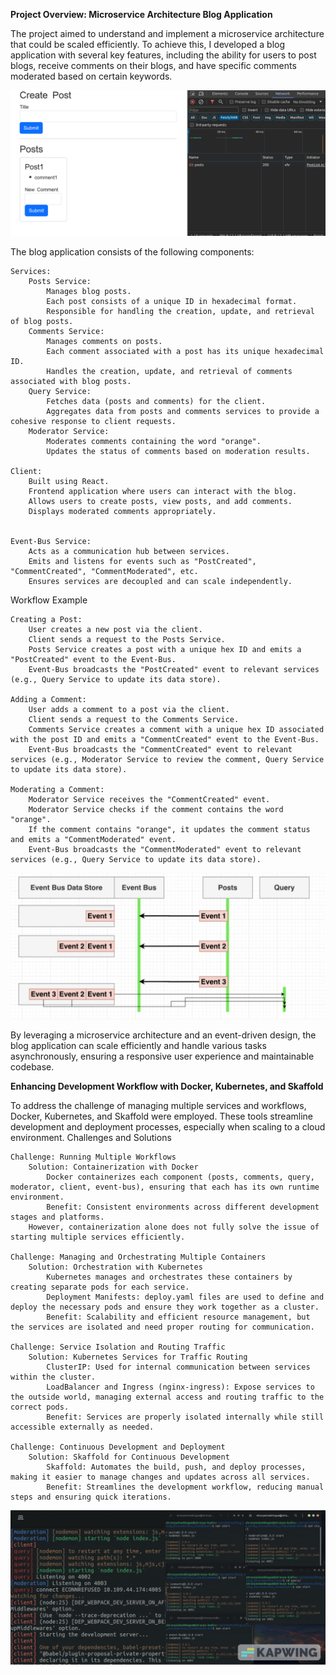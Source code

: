 **Project Overview: Microservice Architecture Blog Application**

The project aimed to understand and implement a microservice architecture that could be scaled efficiently. To achieve this, I developed a blog application with several key features, including the ability for users to post blogs, receive comments on their blogs, and have specific comments moderated based on certain keywords.

![Alt text](img/Working.png)

The blog application consists of the following components:

    Services:
        Posts Service:
            Manages blog posts.
            Each post consists of a unique ID in hexadecimal format.
            Responsible for handling the creation, update, and retrieval of blog posts.
        Comments Service:
            Manages comments on posts.
            Each comment associated with a post has its unique hexadecimal ID.
            Handles the creation, update, and retrieval of comments associated with blog posts.
        Query Service:
            Fetches data (posts and comments) for the client.
            Aggregates data from posts and comments services to provide a cohesive response to client requests.
        Moderator Service:
            Moderates comments containing the word "orange".
            Updates the status of comments based on moderation results.

    Client:
        Built using React.
        Frontend application where users can interact with the blog.
        Allows users to create posts, view posts, and add comments.
        Displays moderated comments appropriately.


    Event-Bus Service:
        Acts as a communication hub between services.
        Emits and listens for events such as "PostCreated", "CommentCreated", "CommentModerated", etc.
        Ensures services are decoupled and can scale independently.

Workflow Example

    Creating a Post:
        User creates a new post via the client.
        Client sends a request to the Posts Service.
        Posts Service creates a post with a unique hex ID and emits a "PostCreated" event to the Event-Bus.
        Event-Bus broadcasts the "PostCreated" event to relevant services (e.g., Query Service to update its data store).

    Adding a Comment:
        User adds a comment to a post via the client.
        Client sends a request to the Comments Service.
        Comments Service creates a comment with a unique hex ID associated with the post ID and emits a "CommentCreated" event to the Event-Bus.
        Event-Bus broadcasts the "CommentCreated" event to relevant services (e.g., Moderator Service to review the comment, Query Service to update its data store).

    Moderating a Comment:
        Moderator Service receives the "CommentCreated" event.
        Moderator Service checks if the comment contains the word "orange".
        If the comment contains "orange", it updates the comment status and emits a "CommentModerated" event.
        Event-Bus broadcasts the "CommentModerated" event to relevant services (e.g., Query Service to update its data store).
![Alt text](img/SyncingEvents.png)

By leveraging a microservice architecture and an event-driven design, the blog application can scale efficiently and handle various tasks asynchronously, ensuring a responsive user experience and maintainable codebase.





**Enhancing Development Workflow with Docker, Kubernetes, and Skaffold**



To address the challenge of managing multiple services and workflows, Docker, Kubernetes, and Skaffold were employed. These tools streamline development and deployment processes, especially when scaling to a cloud environment.
Challenges and Solutions

    Challenge: Running Multiple Workflows
        Solution: Containerization with Docker
            Docker containerizes each component (posts, comments, query, moderator, client, event-bus), ensuring that each has its own runtime environment.
            Benefit: Consistent environments across different development stages and platforms.
        However, containerization alone does not fully solve the issue of starting multiple services efficiently.

    Challenge: Managing and Orchestrating Multiple Containers
        Solution: Orchestration with Kubernetes
            Kubernetes manages and orchestrates these containers by creating separate pods for each service.
            Deployment Manifests: deploy.yaml files are used to define and deploy the necessary pods and ensure they work together as a cluster.
            Benefit: Scalability and efficient resource management, but the services are isolated and need proper routing for communication.

    Challenge: Service Isolation and Routing Traffic
        Solution: Kubernetes Services for Traffic Routing
            ClusterIP: Used for internal communication between services within the cluster.
            LoadBalancer and Ingress (nginx-ingress): Expose services to the outside world, managing external access and routing traffic to the correct pods.
            Benefit: Services are properly isolated internally while still accessible externally as needed.

    Challenge: Continuous Development and Deployment
        Solution: Skaffold for Continuous Development
            Skaffold: Automates the build, push, and deploy processes, making it easier to manage changes and updates across all services.
            Benefit: Streamlines the development workflow, reducing manual steps and ensuring quick iterations. 


![Alt text](img/npmvssckaffold.gif)

